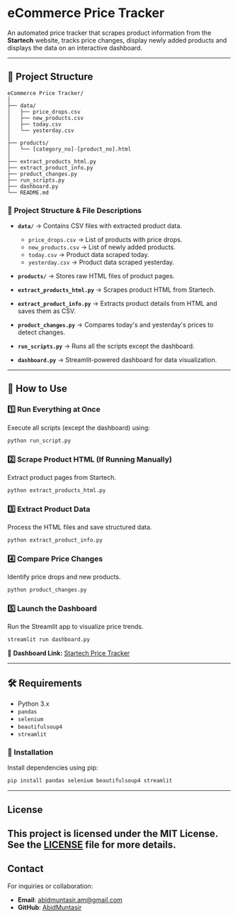 #  eCommerce Price Tracker

An automated price tracker that scrapes product information from the **Startech** website, tracks price changes, display newly added products and displays the data on an interactive dashboard.

---

## 📂 Project Structure

```
eCommerce Price Tracker/
│
├── data/
│   ├── price_drops.csv
│   ├── new_products.csv
│   ├── today.csv
│   └── yesterday.csv
│
├── products/
│   └── [category_no]-[product_no].html
│
├── extract_products_html.py
├── extract_product_info.py
├── product_changes.py
├── run_scripts.py
├── dashboard.py
└── README.md
```

### 🔹 **Project Structure & File Descriptions**

- **`data/`** → Contains CSV files with extracted product data.

  - `price_drops.csv` → List of products with price drops.
  - `new_products.csv` → List of newly added products.
  - `today.csv` → Product data scraped today.
  - `yesterday.csv` → Product data scraped yesterday.

- **`products/`** → Stores raw HTML files of product pages.

- **`extract_products_html.py`** → Scrapes product HTML from Startech.

- **`extract_product_info.py`** → Extracts product details from HTML and saves them as CSV.

- **`product_changes.py`** → Compares today's and yesterday's prices to detect changes.

- **`run_scripts.py`** → Runs all the scripts except the dashboard.

- **`dashboard.py`** → Streamlit-powered dashboard for data visualization.

---

## 🚀 How to Use

### 1️⃣ Run Everything at Once

Execute all scripts (except the dashboard) using:

```bash
python run_script.py
```

### 2️⃣ Scrape Product HTML (If Running Manually)

Extract product pages from Startech.

```bash
python extract_products_html.py
```

### 3️⃣ Extract Product Data

Process the HTML files and save structured data.

```bash
python extract_product_info.py
```

### 4️⃣ Compare Price Changes

Identify price drops and new products.

```bash
python product_changes.py
```

### 5️⃣ Launch the Dashboard

Run the Streamlit app to visualize price trends.

```bash
streamlit run dashboard.py
```

📌 **Dashboard Link:** [Startech Price Tracker](<https://startech-price-tracker.streamlit.app//>)

---

## 🛠️ Requirements

- Python 3.x
- `pandas`
- `selenium`
- `beautifulsoup4`
- `streamlit`

### 🔹 Installation

Install dependencies using pip:

```bash
pip install pandas selenium beautifulsoup4 streamlit
```

---

## **License**

This project is licensed under the **MIT License**. See the [LICENSE](LICENSE) file for more details.
---
## **Contact**
For inquiries or collaboration:
- **Email**: abidmuntasir.am@gmail.com
- **GitHub**: [AbidMuntasir](https://github.com/AbidMuntasir)




